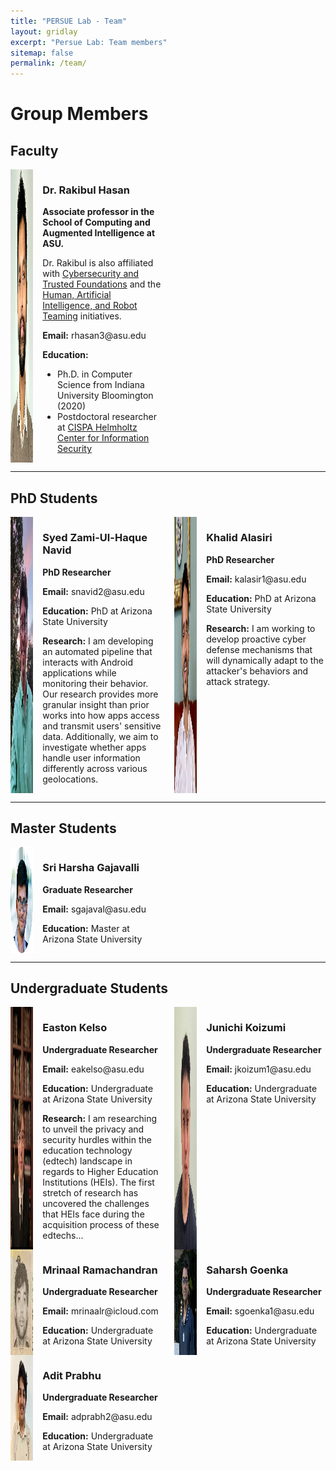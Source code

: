 ```yaml
---
title: "PERSUE Lab - Team"
layout: gridlay
excerpt: "Persue Lab: Team members"
sitemap: false
permalink: /team/
---
```


# Group Members

## Faculty 

<div style="display: flex; flex-wrap: wrap; gap: 20px;">
  <div style="display: flex; gap: 15px; width: 48%;">
    <img src="../img/dr_rakibul_hasan.png" alt="Dr. Rakibul Hasan" style="max-width: 15%; height: auto;">
    <div>
      <h3>Dr. Rakibul Hasan</h3>
      <p><strong>Associate professor in the School of Computing and Augmented Intelligence at ASU.</strong></p>
      <p>Dr. Rakibul is also affiliated with <a href="https://globalsecurity.asu.edu/expertise/cybersecurity-and-trusted-foundations">Cybersecurity and Trusted Foundations</a> and the <a href="https://globalsecurity.asu.edu/expertise/human-artificial-intelligence-and-robot-teaming">Human, Artificial Intelligence, and Robot Teaming</a> initiatives.</p>
      <p><strong>Email:</strong> rhasan3@asu.edu</p>
      <p><strong>Education:</strong></p>
      <ul>
        <li>Ph.D. in Computer Science from Indiana University Bloomington (2020)</li>
        <li>Postdoctoral researcher at <a href="https://cispa.de/en">CISPA Helmholtz Center for Information Security</a></li>
      </ul>
    </div>
  </div>
</div>

---

## PhD Students

<div style="display: flex; flex-wrap: wrap; gap: 20px;">
  <div style="display: flex; gap: 15px; width: 48%;">
    <img src="../img/navid.jpg" alt="Syed Zami-Ul-Haque Navid" style="max-width: 15%; height: auto;">
    <div>
      <h3>Syed Zami-Ul-Haque Navid</h3>
      <p><strong>PhD Researcher</strong></p>
      <p><strong>Email:</strong> snavid2@asu.edu</p>
      <p><strong>Education:</strong> PhD at Arizona State University</p>
      <p><strong>Research:</strong> I am developing an automated pipeline that interacts with Android applications while monitoring their behavior. Our research provides more granular insight than prior works into how apps access and transmit users' sensitive data. Additionally, we aim to investigate whether apps handle user information differently across various geolocations.</p>
    </div>
  </div>

  <div style="display: flex; gap: 15px; width: 48%;">
    <img src="../img/Khalid.jpg" alt="Khalid Alasiri" style="max-width: 15%; height: auto;">
    <div>
      <h3>Khalid Alasiri</h3>
      <p><strong>PhD Researcher</strong></p>
      <p><strong>Email:</strong> kalasir1@asu.edu</p>
      <p><strong>Education:</strong> PhD at Arizona State University</p>
      <p><strong>Research:</strong> I am working to develop proactive cyber defense mechanisms that will dynamically adapt to the attacker's behaviors and attack strategy.</p>
    </div>
  </div>
</div>

---

## Master Students

<div style="display: flex; flex-wrap: wrap; gap: 20px;">
  <div style="display: flex; gap: 15px; width: 48%;">
    <img src="../img/SriHarshaGajavalli-profilepic.png" alt="Sri Harsha Gajavalli" style="max-width: 15%; height: auto;">
    <div>
      <h3>Sri Harsha Gajavalli</h3>
      <p><strong>Graduate Researcher</strong></p>
      <p><strong>Email:</strong> sgajaval@asu.edu</p>
      <p><strong>Education:</strong> Master at Arizona State University</p>
    </div>
  </div>
</div>

---

## Undergraduate Students

<div style="display: flex; flex-wrap: wrap; gap: 20px;">
  <div style="display: flex; gap: 15px; width: 48%;">
    <img src="../img/easton_kelso.jpg" alt="Easton Kelso" style="max-width: 15%; height: auto;">
    <div>
      <h3>Easton Kelso</h3>
      <p><strong>Undergraduate Researcher</strong></p>
      <p><strong>Email:</strong> eakelso@asu.edu</p>
      <p><strong>Education:</strong> Undergraduate at Arizona State University</p>
      <p><strong>Research:</strong> I am researching to unveil the privacy and security hurdles within the education technology (edtech) landscape in regards to Higher Education Institutions (HEIs). The first stretch of research has uncovered the challenges that HEIs face during the acquisition process of these edtechs...</p>
    </div>
  </div>

  <div style="display: flex; gap: 15px; width: 48%;">
    <img src="../img/Junichi .jpeg" alt="Junichi Koizumi" style="max-width: 15%; height: auto;">
    <div>
      <h3>Junichi Koizumi</h3>
      <p><strong>Undergraduate Researcher</strong></p>
      <p><strong>Email:</strong> jkoizum1@asu.edu</p>
      <p><strong>Education:</strong> Undergraduate at Arizona State University</p>
    </div>
  </div>
</div>

<div style="display: flex; flex-wrap: wrap; gap: 20px;">
  <div style="display: flex; gap: 15px; width: 48%;">
    <img src="../img/Mrinaal.jpeg" alt="Mrinaal Ramachandran" style="max-width: 15%; height: auto;">
    <div>
      <h3>Mrinaal Ramachandran</h3>
      <p><strong>Undergraduate Researcher</strong></p>
      <p><strong>Email:</strong> mrinaalr@icloud.com</p>
      <p><strong>Education:</strong> Undergraduate at Arizona State University</p>
    </div>
  </div>

  <div style="display: flex; gap: 15px; width: 48%;">
    <img src="../img/saharsh.png" alt="Saharsh Goenka" style="max-width: 15%; height: auto;">
    <div>
      <h3>Saharsh Goenka</h3>
      <p><strong>Undergraduate Researcher</strong></p>
      <p><strong>Email:</strong> sgoenka1@asu.edu</p>
      <p><strong>Education:</strong> Undergraduate at Arizona State University</p>
    </div>
  </div>
</div>

<div style="display: flex; flex-wrap: wrap; gap: 20px;">
  <div style="display: flex; gap: 15px; width: 48%;">
    <img src="../img/Adit_PFP1.jpeg" alt="Adit Prabhu" style="max-width: 15%; height: auto;">
    <div>
      <h3>Adit Prabhu</h3>
      <p><strong>Undergraduate Researcher</strong></p>
      <p><strong>Email:</strong> adprabh2@asu.edu</p>
      <p><strong>Education:</strong> Undergraduate at Arizona State University</p>
    </div>
  </div>
</div>
